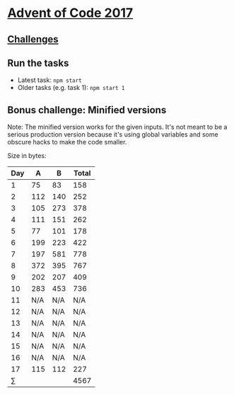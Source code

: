 # [Advent of Code 2017](http://adventofcode.com/)

## [Challenges](challenges)

## Run the tasks

* Latest task: ``npm start``
* Older tasks (e.g. task 1): ``npm start 1``

## Bonus challenge: Minified versions

Note: The minified version works for the given inputs. It's not meant to be a serious production version because it's using global variables and some obscure hacks to make the code smaller.

Size in bytes:

 Day |   A |   B | Total
-----|-----|-----|-------
 1   |  75 |  83 |   158
 2   | 112 | 140 |   252
 3   | 105 | 273 |   378
 4   | 111 | 151 |   262
 5   |  77 | 101 |   178
 6   | 199 | 223 |   422
 7   | 197 | 581 |   778
 8   | 372 | 395 |   767
 9   | 202 | 207 |   409
 10  | 283 | 453 |   736
 11  | N/A | N/A |   N/A
 12  | N/A | N/A |   N/A
 13  | N/A | N/A |   N/A
 14  | N/A | N/A |   N/A
 15  | N/A | N/A |   N/A
 16  | N/A | N/A |   N/A
 17  | 115 | 112 |   227
 ∑   |     |     |  4567
